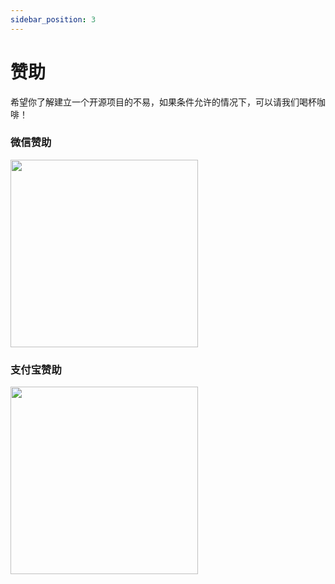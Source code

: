 ```yaml
---
sidebar_position: 3
---
```


# 赞助

希望你了解建立一个开源项目的不易，如果条件允许的情况下，可以请我们喝杯咖啡！

### 微信赞助

<img width="300" src="https://xinadmin.oss-cn-beijing.aliyuncs.com/file/wxPay.jpg"/>

### 支付宝赞助

<img width="300" src="https://xinadmin.oss-cn-beijing.aliyuncs.com/file/aliPay.jpg"/>
